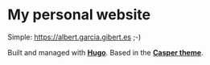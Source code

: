 # My personal website
Simple: https://albert.garcia.gibert.es ;-)

Built and managed with **[Hugo](https://github.com/vjeantet/hugo-theme-casper)**. Based in the **[Casper theme](https://github.com/vjeantet/hugo-theme-casper)**.
